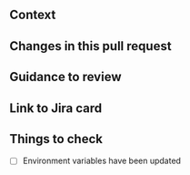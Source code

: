 ## Context

<!-- Why are you making this change? What might surprise someone about it? -->

## Changes in this pull request

<!-- List all the changes, if there are UI changes, please include Before and After screenshots.  -->

## Guidance to review

<!-- How could someone else check this work? Which parts do you want more feedback on? -->

## Link to Jira card

<!-- https://hackney.atlassian.net/123-example-card -->

## Things to check

- [ ] Environment variables have been updated
